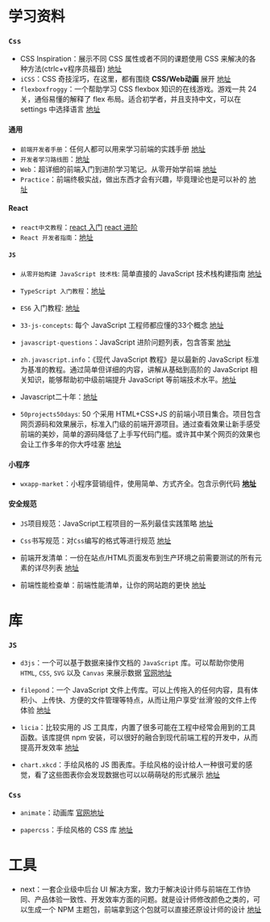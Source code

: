 # 学习资料

### `Css`

- CSS Inspiration：展示不同 CSS 属性或者不同的课题使用 CSS 来解决的各种方法(ctrlc+v程序员福音) [地址](https://chokcoco.github.io/CSS-Inspiration/#/)
- `iCSS`：CSS 奇技淫巧，在这里，都有围绕 **CSS/Web动画** 展开 [地址](https://github.com/chokcoco/iCSS)
- `flexboxfroggy`：一个帮助学习 CSS flexbox 知识的在线游戏。游戏一共 24 关，通俗易懂的解释了 flex 布局。适合初学者，并且支持中文，可以在 settings 中选择语言 [地址](https://flexboxfroggy.com/)

#### 通用

- `前端开发者手册`：任何人都可以用来学习前端的实践手册 [地址](https://dwqs.gitbooks.io/frontenddevhandbook/content/)
- `开发者学习路线图`：[地址](https://github.com/kamranahmedse/developer-roadmap)
- `Web`：超详细的前端入门到进阶学习笔记。从零开始学前端 [地址](https://github.com/qianguyihao/Web)
- `Practice`：前端终极实战，做出东西才会有兴趣，毕竟理论也是可以补的 [地址](https://github.com/mintsweet/practice)

#### React

- `react中文教程`：[react 入门](http://yiminghe.me/learning-react/tutorial/zh-cn/intro.html#/) [react 进阶](http://yiminghe.me/learning-react/tutorial/zh-cn/advanced.html#/)
- `React 开发者指南`：[地址](https://github.com/adam-golab/react-developer-roadmap/blob/master/README-CN.md)

#### `JS`

- `从零开始构建 JavaScript 技术栈`: 简单直接的 JavaScript 技术栈构建指南 [地址](https://github.com/xitu/js-stack-from-scratch)

- `TypeScript 入门教程`：[地址](https://github.com/xcatliu/typescript-tutorial)

- `ES6` 入门教程: [地址](https://es6.ruanyifeng.com/)

- `33-js-concepts`: 每个 JavaScript 工程师都应懂的33个概念 [地址](https://github.com/stephentian/33-js-concepts)

- `javascript-questions`：JavaScript 进阶问题列表，包含答案 [地址](https://github.com/lydiahallie/javascript-questions)

- `zh.javascript.info`：《现代 JavaScript 教程》是以最新的 JavaScript 标准为基准的教程。通过简单但详细的内容，讲解从基础到高阶的 JavaScript 相关知识，能够帮助初中级前端提升 JavaScript 等前端技术水平。[地址](https://zh.javascript.info/)

- Javascript二十年：[地址](https://cn.history.js.org/)

- `50projects50days`: 50 个采用 HTML+CSS+JS 的前端小项目集合。项目包含网页源码和效果展示，标准入门级的前端开源项目。通过查看效果让新手感受前端的美妙，简单的源码降低了上手写代码门槛。或许其中某个网页的效果也会让工作多年的你大呼哇塞 [地址](https://github.com/bradtraversy/50projects50days)

  

#### 小程序

- `wxapp-market`：小程序营销组件，使用简单、方式齐全。包含示例代码 **[地址](https://github.com/o2team/wxapp-market)**

#### 安全规范

- `JS`项目规范：JavaScript工程项目的一系列最佳实践策略 [地址](https://github.com/elsewhencode/project-guidelines/blob/master/README-zh.md)
- `Css`书写规范：对`Css`编写的格式等进行规范 [地址](https://github.com/cssdream/css-creating)
- 前端开发清单：一份在站点/HTML页面发布到生产环境之前需要测试的所有元素的详尽列表 [地址](https://github.com/JohnsenZhou/Front-End-Checklist)

- 前端性能检查单：前端性能清单，让你的网站跑的更快 [地址](https://github.com/thedaviddias/Front-End-Performance-Checklist)






# 库

### `JS`

- `d3js`：一个可以基于数据来操作文档的 `JavaScript` 库。可以帮助你使用 `HTML`, `CSS`, `SVG` 以及 `Canvas` 来展示数据 [官网地址](https://www.d3js.org.cn/)

- `filepond`：一个 JavaScript 文件上传库。可以上传拖入的任何内容，具有体积小、上传快、方便的文件管理等特点，从而让用户享受‘丝滑’般的文件上传体验 [地址](https://github.com/pqina/filepond)

- `licia`：比较实用的 JS 工具库，内置了很多可能在工程中经常会用到的工具函数。该库提供 npm 安装，可以很好的融合到现代前端工程的开发中，从而提高开发效率   [地址](https://github.com/liriliri/licia)

- `chart.xkcd`：手绘风格的 JS 图表库。手绘风格的设计给人一种很可爱的感觉，看了这些图表你会发现数据也可以以萌萌哒的形式展示 [地址](https://github.com/timqian/chart.xkcd)



### `Css`

- `animate`：动画库 [官网地址](https://animate.style/)

- `papercss`：手绘风格的 CSS 库 [地址](https://github.com/papercss/papercss)



# 工具

- next：一套企业级中后台 UI 解决方案，致力于解决设计师与前端在工作协同、产品体验一致性、开发效率方面的问题。就是设计师修改颜色之类的，可以生成一个 NPM 主题包，前端拿到这个包就可以直接还原设计师的设计 [地址](https://github.com/alibaba-fusion/next)

